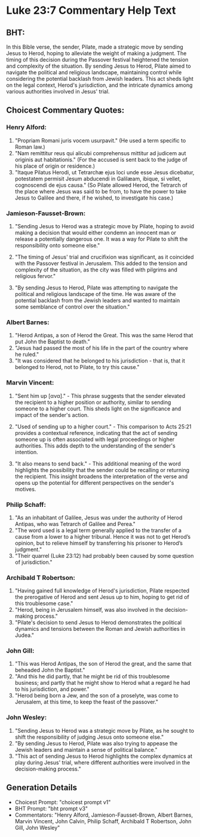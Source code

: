 # Luke 23:7 Commentary Help Text

## BHT:
In this Bible verse, the sender, Pilate, made a strategic move by sending Jesus to Herod, hoping to alleviate the weight of making a judgment. The timing of this decision during the Passover festival heightened the tension and complexity of the situation. By sending Jesus to Herod, Pilate aimed to navigate the political and religious landscape, maintaining control while considering the potential backlash from Jewish leaders. This act sheds light on the legal context, Herod's jurisdiction, and the intricate dynamics among various authorities involved in Jesus' trial.

## Choicest Commentary Quotes:
### Henry Alford:
1. "Propriam Romani juris vocem usurpavit." (He used a term specific to Roman law.)
2. "Nam remittitur reus qui alicubi comprehensus mittitur ad judicem aut originis aut habitationis." (For the accused is sent back to the judge of his place of origin or residence.)
3. "Itaque Pilatus Herodi, ut Tetrarchæ ejus loci unde esse Jesus dicebatur, potestatem permisit Jesum abducendi in Galilæam, ibique, si vellet, cognoscendi de ejus causa." (So Pilate allowed Herod, the Tetrarch of the place where Jesus was said to be from, to have the power to take Jesus to Galilee and there, if he wished, to investigate his case.)

### Jamieson-Fausset-Brown:
1. "Sending Jesus to Herod was a strategic move by Pilate, hoping to avoid making a decision that would either condemn an innocent man or release a potentially dangerous one. It was a way for Pilate to shift the responsibility onto someone else." 

2. "The timing of Jesus' trial and crucifixion was significant, as it coincided with the Passover festival in Jerusalem. This added to the tension and complexity of the situation, as the city was filled with pilgrims and religious fervor." 

3. "By sending Jesus to Herod, Pilate was attempting to navigate the political and religious landscape of the time. He was aware of the potential backlash from the Jewish leaders and wanted to maintain some semblance of control over the situation."

### Albert Barnes:
1. "Herod Antipas, a son of Herod the Great. This was the same Herod that put John the Baptist to death."
2. "Jesus had passed the most of his life in the part of the country where he ruled."
3. "It was considered that he belonged to his jurisdiction - that is, that it belonged to Herod, not to Pilate, to try this cause."

### Marvin Vincent:
1. "Sent him up [ανα]." - This phrase suggests that the sender elevated the recipient to a higher position or authority, similar to sending someone to a higher court. This sheds light on the significance and impact of the sender's action.

2. "Used of sending up to a higher court." - This comparison to Acts 25:21 provides a contextual reference, indicating that the act of sending someone up is often associated with legal proceedings or higher authorities. This adds depth to the understanding of the sender's intention.

3. "It also means to send back." - This additional meaning of the word highlights the possibility that the sender could be recalling or returning the recipient. This insight broadens the interpretation of the verse and opens up the potential for different perspectives on the sender's motives.

### Philip Schaff:
1. "As an inhabitant of Galilee, Jesus was under the authority of Herod Antipas, who was Tetrarch of Galilee and Perea."
2. "The word used is a legal term generally applied to the transfer of a cause from a lower to a higher tribunal. Hence it was not to get Herod’s opinion, but to relieve himself by transferring his prisoner to Herod’s judgment."
3. "Their quarrel (Luke 23:12) had probably been caused by some question of jurisdiction."

### Archibald T Robertson:
1. "Having gained full knowledge of Herod's jurisdiction, Pilate respected the prerogative of Herod and sent Jesus up to him, hoping to get rid of this troublesome case." 
2. "Herod, being in Jerusalem himself, was also involved in the decision-making process." 
3. "Pilate's decision to send Jesus to Herod demonstrates the political dynamics and tensions between the Roman and Jewish authorities in Judea."

### John Gill:
1. "This was Herod Antipas, the son of Herod the great, and the same that beheaded John the Baptist."
2. "And this he did partly, that he might be rid of this troublesome business; and partly that he might show to Herod what a regard he had to his jurisdiction, and power."
3. "Herod being born a Jew, and the son of a proselyte, was come to Jerusalem, at this time, to keep the feast of the passover."

### John Wesley:
1. "Sending Jesus to Herod was a strategic move by Pilate, as he sought to shift the responsibility of judging Jesus onto someone else."
2. "By sending Jesus to Herod, Pilate was also trying to appease the Jewish leaders and maintain a sense of political balance."
3. "This act of sending Jesus to Herod highlights the complex dynamics at play during Jesus' trial, where different authorities were involved in the decision-making process."


## Generation Details
- Choicest Prompt: "choicest prompt v1"
- BHT Prompt: "bht prompt v3"
- Commentators: "Henry Alford, Jamieson-Fausset-Brown, Albert Barnes, Marvin Vincent, John Calvin, Philip Schaff, Archibald T Robertson, John Gill, John Wesley"
